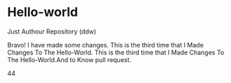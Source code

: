 # Hello-world
Just Authour Repository (ddw)

Bravo! I have made some changes.
This is the third time that I Made Changes To The Hello-World.
This is the third time that I Made Changes To The Hello-World.And to Know pull request.

44
